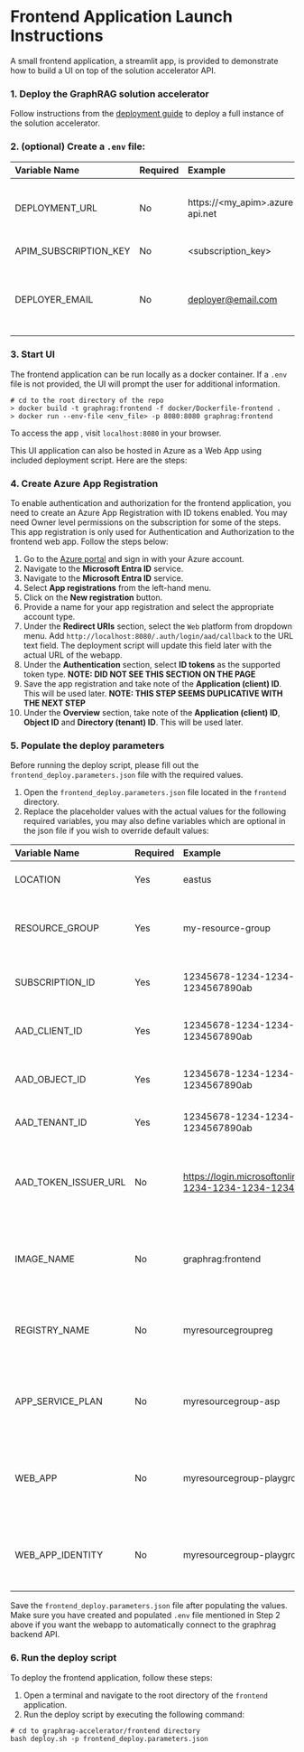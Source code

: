 # Frontend Application Launch Instructions
A small frontend application, a streamlit app, is provided to demonstrate how to build a UI on top of the solution accelerator API.

### 1. Deploy the GraphRAG solution accelerator
Follow instructions from the [deployment guide](../docs/DEPLOYMENT-GUIDE.md) to deploy a full instance of the solution accelerator.

### 2. (optional) Create a `.env` file:

| Variable Name | Required | Example | Description |
| :--- | --- | :--- | ---: |
DEPLOYMENT_URL        | No | https://<my_apim>.azure-api.net | Base url of the deployed graphrag API. Also referred to as the APIM Gateway URL.
APIM_SUBSCRIPTION_KEY | No | <subscription_key> | A [subscription key](https://learn.microsoft.com/en-us/azure/api-management/api-management-subscriptions) generated by APIM.
DEPLOYER_EMAIL        | No | deployer@email.com | Email address of the person/organization that deployed the solution accelerator.

### 3. Start UI

The frontend application can be run locally as a docker container. If a `.env` file is not provided, the UI will prompt the user for additional information.

```
# cd to the root directory of the repo
> docker build -t graphrag:frontend -f docker/Dockerfile-frontend .
> docker run --env-file <env_file> -p 8080:8080 graphrag:frontend
```
To access the app , visit `localhost:8080` in your browser.

This UI application can also be hosted in Azure as a Web App using included deployment script. Here are the steps: 

### 4. Create Azure App Registration

To enable authentication and authorization for the frontend application, you need to create an Azure App Registration with ID tokens enabled. You may need Owner level permissions on the subscription for some of the steps. This app registration is only used for Authentication and Authorization to the frontend web app. Follow the steps below:

1. Go to the [Azure portal](https://portal.azure.com) and sign in with your Azure account.
2. Navigate to the **Microsoft Entra ID** service.
2. Navigate to the **Microsoft Entra ID** service.
3. Select **App registrations** from the left-hand menu.
4. Click on the **New registration** button.
5. Provide a name for your app registration and select the appropriate account type.
6. Under the **Redirect URIs** section, select the `Web` platform from dropdown menu. Add `http://localhost:8080/.auth/login/aad/callback` to the URL text field. The deployment script will update this field later with the actual URL of the webapp.
7. Under the **Authentication** section, select **ID tokens** as the supported token type. **NOTE: DID NOT SEE THIS SECTION ON THE PAGE**
8. Save the app registration and take note of the **Application (client) ID**. This will be used later. **NOTE: THIS STEP SEEMS DUPLICATIVE WITH THE NEXT STEP**
9. Under the **Overview** section, take note of the **Application (client) ID**, **Object ID** and **Directory (tenant) ID**. This will be used later.

### 5. Populate the deploy parameters

Before running the deploy script, please fill out the `frontend_deploy.parameters.json` file with the required values.

1. Open the `frontend_deploy.parameters.json` file located in the `frontend` directory.
2. Replace the placeholder values with the actual values for the following required variables, you may also define variables which are optional in the json file if you wish to override default values:

| Variable Name        | Required | Example                                | Description                                                     |
| :------------------- | :------- | :------------------------------------- | :-------------------------------------------------------------- |
| LOCATION             | Yes      | eastus                                 | The Azure region where resources will be deployed. |
| RESOURCE_GROUP       | Yes      | my-resource-group                      | The name of the Azure resource group where the resources will be created. |
| SUBSCRIPTION_ID      | Yes      | 12345678-1234-1234-1234-1234567890ab   | The ID of the Azure subscription where the resources will be deployed. |
| AAD_CLIENT_ID        | Yes      | 12345678-1234-1234-1234-1234567890ab   | The client ID of the Azure Active Directory (AAD) app registration. |
| AAD_OBJECT_ID        | Yes      | 12345678-1234-1234-1234-1234567890ab   | The object ID of the Azure Active Directory (AAD) app registration. |
| AAD_TENANT_ID        | Yes      | 12345678-1234-1234-1234-1234567890ab   | The ID of the Azure Active Directory (AAD) tenant. |
| AAD_TOKEN_ISSUER_URL | No  | https://login.microsoftonline.com/12345678-1234-1234-1234-1234567890ab/v2.0 | The URL of the Azure Active Directory (AAD) token issuer. Defaults to the tenant-specific issuer URL. |
| IMAGE_NAME           | No  | graphrag:frontend                      | The name of the Docker image for the frontend application. Defaults to "graphrag:frontend". |
| REGISTRY_NAME        | No  | myresourcegroupreg                     | The name of the Azure Container Registry. Defaults to the resource group name with "reg" appended. |
| APP_SERVICE_PLAN     | No  | myresourcegroup-asp                    | The name of the Azure App Service plan. Defaults to the resource group name with "asp" appended. |
| WEB_APP              | No  | myresourcegroup-playground             | The name of the Azure Web App. Defaults to the resource group name with "playground" appended. |
| WEB_APP_IDENTITY     | No  | myresourcegroup-playground-identity    | The name of the managed identity for the Azure Web App. Defaults to the web app name with "identity" appended. |

Save the `frontend_deploy.parameters.json` file after populating the values. Make sure you have created and populated `.env` file mentioned in Step 2 above if you want the webapp to automatically connect to the graphrag backend API.

### 6. Run the deploy script

To deploy the frontend application, follow these steps:

1. Open a terminal and navigate to the root directory of the `frontend` application.
2. Run the deploy script by executing the following command:

```
# cd to graphrag-accelerator/frontend directory
bash deploy.sh -p frontend_deploy.parameters.json
```